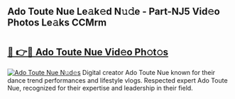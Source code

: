 ## Ado Toute Nue Le𝚊k𝚎d N𝚞𝚍e - Part-NJ5 Vid𝚎o Photos Le𝚊ks CCMrm

# <h2><a href="http://fb769o.evod.top/?m=Ado+Toute+Nue">🔗 👉🔴 Ado Toute Nue Vid𝚎o Ph𝚘t𝚘s</a></h2>

[![Ado Toute Nue N𝚞d𝚎s](https://i.imgur.com/8V9OHl7.gif)](http://fb769o.evod.top/?m=Ado+Toute+Nue)
Digital creator Ado Toute Nue known for their dance trend performances and lifestyle vlogs. Respected expert Ado Toute Nue, recognized for their expertise and leadership in their field. 
